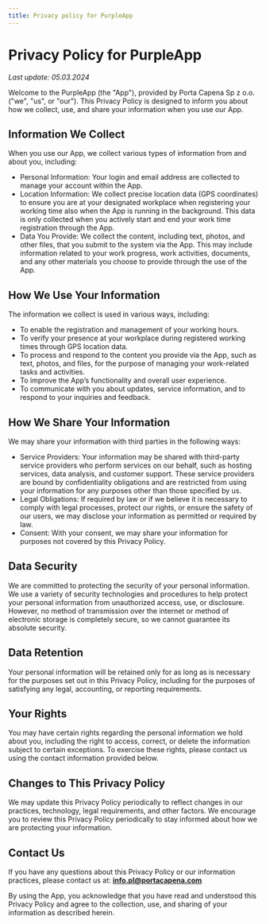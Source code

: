 ```yaml
---
title: Privacy policy for PurpleApp
---
```


# Privacy Policy for PurpleApp

_Last update: 05.03.2024_

Welcome to the PurpleApp (the "App"), provided by Porta Capena Sp z o.o. ("we", "us", or "our"). This Privacy Policy is designed to inform you about how we collect, use, and share your information when you use our App.

## Information We Collect

When you use our App, we collect various types of information from and about you, including:

* Personal Information: Your login and email address are collected to manage your account within the App.
* Location Information: We collect precise location data (GPS coordinates) to ensure you are at your designated workplace when registering your working time also when the App is running in the background. This data is only collected when you actively start and end your work time registration through the App.
* Data You Provide: We collect the content, including text, photos, and other files, that you submit to the system via the App. This may include information related to your work progress, work activities, documents, and any other materials you choose to provide through the use of the App.

## How We Use Your Information

The information we collect is used in various ways, including:

* To enable the registration and management of your working hours.
* To verify your presence at your workplace during registered working times through GPS location data.
* To process and respond to the content you provide via the App, such as text, photos, and files, for the purpose of managing your work-related tasks and activities.
* To improve the App’s functionality and overall user experience.
* To communicate with you about updates, service information, and to respond to your inquiries and feedback.

## How We Share Your Information

We may share your information with third parties in the following ways:

* Service Providers: Your information may be shared with third-party service providers who perform services on our behalf, such as hosting services, data analysis, and customer support. These service providers are bound by confidentiality obligations and are restricted from using your information for any purposes other than those specified by us.
* Legal Obligations: If required by law or if we believe it is necessary to comply with legal processes, protect our rights, or ensure the safety of our users, we may disclose your information as permitted or required by law.
* Consent: With your consent, we may share your information for purposes not covered by this Privacy Policy.

## Data Security

We are committed to protecting the security of your personal information. We use a variety of security technologies and procedures to help protect your personal information from unauthorized access, use, or disclosure. However, no method of transmission over the internet or method of electronic storage is completely secure, so we cannot guarantee its absolute security.

## Data Retention

Your personal information will be retained only for as long as is necessary for the purposes set out in this Privacy Policy, including for the purposes of satisfying any legal, accounting, or reporting requirements.

## Your Rights

You may have certain rights regarding the personal information we hold about you, including the right to access, correct, or delete the information subject to certain exceptions. To exercise these rights, please contact us using the contact information provided below.

## Changes to This Privacy Policy

We may update this Privacy Policy periodically to reflect changes in our practices, technology, legal requirements, and other factors. We encourage you to review this Privacy Policy periodically to stay informed about how we are protecting your information.

## Contact Us

If you have any questions about this Privacy Policy or our information practices, please contact us at:
**info.pl@portacapena.com** 

By using the App, you acknowledge that you have read and understood this Privacy Policy and agree to the collection, use, and sharing of your information as described herein.

